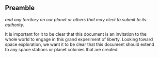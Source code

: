 ## Preamble

_and any territory on our planet or others that may elect to submit to its authority._

It is important for it to be clear that this document is an invitation to the whole world to engage in this grand experiment of liberty.  Looking toward space exploration, we want it to be clear that this document should extend to any space stations or planet colonies that are created.
